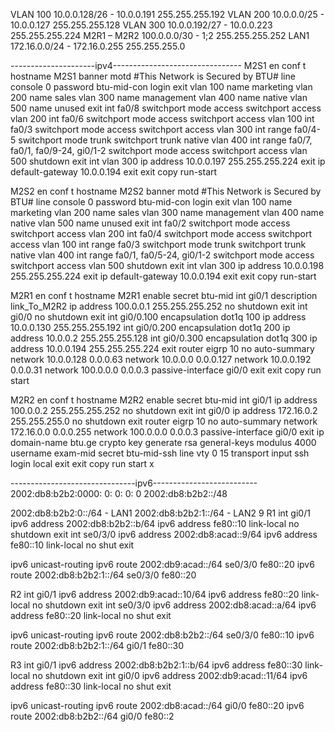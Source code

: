 VLAN 100 10.0.0.128/26 - 10.0.0.191 255.255.255.192
VLAN 200 10.0.0.0/25 - 10.0.0.127     255.255.255.128
VLAN 300 10.0.0.192/27 - 10.0.0.223  255.255.255.224
M2R1 – M2R2 100.0.0.0/30 - 1;2         255.255.255.252
LAN1 172.16.0.0/24 - 172.16.0.255      255.255.255.0


---------------------ipv4--------------------------------
M2S1
en
conf t
hostname M2S1
banner motd #This Network is Secured by BTU#
line console 0
password btu-mid-con
login 
exit
vlan 100 
name marketing
vlan 200 
name sales
vlan 300 
name management
vlan 400 
name native
vlan 500 
name unused
exit
int fa0/8
switchport mode access
switchport access vlan 200
int fa0/6
switchport mode access
switchport access vlan 100
int fa0/3
switchport mode access
switchport access vlan 300
int range fa0/4-5
switchport mode trunk
switchport trunk native vlan 400
int range fa0/7, fa0/1, fa0/9-24, gi0/1-2
switchport mode access 
switchport access vlan 500
shutdown
exit
int vlan 300
ip address 10.0.0.197 255.255.255.224
exit
ip default-gateway 10.0.0.194
exit
exit
copy run-start




M2S2
en
conf t
hostname M2S2
banner motd #This Network is Secured by BTU#
line console 0
password btu-mid-con
login 
exit
vlan 100 
name marketing
vlan 200 
name sales
vlan 300 
name management
vlan 400 
name native
vlan 500 
name unused
exit
int fa0/2
switchport mode access
switchport access vlan 200
int fa0/4
switchport mode access
switchport access vlan 100
int range fa0/3
switchport mode trunk
switchport trunk native vlan 400
int range fa0/1, fa0/5-24, gi0/1-2
switchport mode access 
switchport access vlan 500
shutdown
exit
int vlan 300
ip address 10.0.0.198 255.255.255.224
exit
ip default-gateway 10.0.0.194
exit
exit
copy run-start


M2R1
en
conf t
hostname M2R1
enable secret btu-mid
int gi0/1
description link_To_M2R2
ip address 100.0.0.1 255.255.255.252
no shutdown
exit
int gi0/0
no shutdown
exit
int gi0/0.100
encapsulation dot1q 100
ip address 10.0.0.130 255.255.255.192
int gi0/0.200
encapsulation dot1q 200
ip address 10.0.0.2 255.255.255.128
int gi0/0.300
encapsulation dot1q 300
ip address 10.0.0.194 255.255.255.224
exit
router eigrp 10
no auto-summary
network 10.0.0.128 0.0.0.63 
network 10.0.0.0 0.0.0.127
network 10.0.0.192 0.0.0.31
network 100.0.0.0 0.0.0.3
passive-interface gi0/0
exit
exit
copy run start




M2R2
en
conf t
hostname M2R2
enable secret btu-mid
int gi0/1
ip address 100.0.0.2 255.255.255.252
no shutdown
exit
int gi0/0
ip address 172.16.0.2 255.255.255.0
no shutdown
exit
router eigrp 10
no auto-summary
network 172.16.0.0 0.0.0.255
network 100.0.0.0 0.0.0.3
passive-interface gi0/0
exit
ip domain-name btu.ge
crypto key generate rsa general-keys modulus 4000
username exam-mid secret btu-mid-ssh
line vty 0 15
transport input ssh
login local
exit
exit
copy run start
x


-------------------------------ipv6--------------------------
2002:db8:b2b2:0000:  0:  0:  0:  0
2002:db8:b2b2::/48

2002:db8:b2b2:0::/64 - LAN1
2002:db8:b2b2:1::/64 - LAN2
9
R1
int gi0/1
ipv6 address 2002:db8:b2b2::b/64
ipv6 address fe80::10 link-local
no shutdown
exit
int se0/3/0
ipv6 address 2002:db8:acad::9/64
ipv6 address fe80::10 link-local
no shut
exit

ipv6 unicast-routing
ipv6 route 2002:db9:acad::/64 se0/3/0 fe80::20
ipv6 route 2002:db8:b2b2:1::/64 se0/3/0 fe80::20


R2
int gi0/1
ipv6 address 2002:db9:acad::10/64
ipv6 address fe80::20 link-local
no shutdown
exit
int se0/3/0
ipv6 address 2002:db8:acad::a/64
ipv6 address fe80::20 link-local
no shut
exit

ipv6 unicast-routing
ipv6 route 2002:db8:b2b2::/64 se0/3/0 fe80::10
ipv6 route 2002:db8:b2b2:1::/64 gi0/1 fe80::30


R3
int gi0/1
ipv6 address 2002:db8:b2b2:1::b/64
ipv6 address fe80::30 link-local
no shutdown
exit
int gi0/0
ipv6 address 2002:db9:acad::11/64
ipv6 address fe80::30 link-local
no shut
exit

ipv6 unicast-routing
ipv6 route 2002:db8:acad::/64 gi0/0 fe80::20
ipv6 route 2002:db8:b2b2::/64 gi0/0 fe80::2
